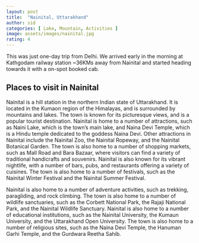 ```yaml
---
layout: post
title:  "Nainital, Uttarakhand"
author: sid
categories: [ Lake, Mountain, Activities ]
image: assets/images/nainital.jpg
rating: 4
---
```

This was just one-day trip from Delhi. We arrived early in the morning at Kathgodam railway station ~36KMs away from Nainital and started heading towards it with a on-spot booked cab.

<h2>Places to visit in Nainital</h2>

Nainital is a hill station in the northern Indian state of Uttarakhand. It is located in the Kumaon region of the Himalayas, and is surrounded by mountains and lakes. The town is known for its picturesque views, and is a popular tourist destination. Nainital is home to a number of attractions, such as Naini Lake, which is the town’s main lake, and Naina Devi Temple, which is a Hindu temple dedicated to the goddess Naina Devi. Other attractions in Nainital include the Nainital Zoo, the Nainital Ropeway, and the Nainital Botanical Garden. The town is also home to a number of shopping markets, such as Mall Road and Bara Bazaar, where visitors can find a variety of traditional handicrafts and souvenirs. Nainital is also known for its vibrant nightlife, with a number of bars, pubs, and restaurants offering a variety of cuisines. The town is also home to a number of festivals, such as the Nainital Winter Festival and the Nainital Summer Festival.

Nainital is also home to a number of adventure activities, such as trekking, paragliding, and rock climbing. The town is also home to a number of wildlife sanctuaries, such as the Corbett National Park, the Rajaji National Park, and the Nainital Wildlife Sanctuary. Nainital is also home to a number of educational institutions, such as the Nainital University, the Kumaun University, and the Uttarakhand Open University. The town is also home to a number of religious sites, such as the Naina Devi Temple, the Hanuman Garhi Temple, and the Gurdwara Reetha Sahib.


<div class="pa-carousel-widget" style="width:100%; height:480px; display:none;"
  data-link="https://traveltriangle.com/blog/best-things-to-do-in-nainital/"
  data-title="Nainital, Uttarakhand"
  data-description="Moments captured during Nainital visit"
  data-delay="3">
  <object data="https://lh3.googleusercontent.com/5WInppb655Xs6zeqKskgeWg-BWZgC6SJDOiEiR8EH7I7whTTk4u6gcXVZxXPq53Lx4XpEU-bz-UcK1E_Wn8C9iHAJqu0hhSa0jhw43m-yZYxuxSgBuNyFwhwmnP0QMScaq-cycQpP8k=w1920-h1080"></object>
  <object data="https://lh3.googleusercontent.com/yyiL4MHaFyQ0PhaFNMxLITrwTqMzKkEtR0sQSccXnjMgjPBUoPn3uURvbiBjyvIEA-8i721d0C5FoiVnXMXDEumH7T5nKH9-u3UkxCsuelzd2QAAi6q-6mJC-sKENwHDyhl50Maa5G0=w1920-h1080"></object>
  <object data="https://lh3.googleusercontent.com/vV_HPHJJY71Z274PfWYXLDnRLpgIKzHexiJuwmF88fysbqf2OmLC_kw1ctRDVyjXWpFiKaKcllNab8noCMd2-VcV_Q9we7QyxZCELTS0ydSbcrjdBcwyTNhXrm6i20ipyjxaYUg2W98=w1920-h1080"></object>
  <object data="https://lh3.googleusercontent.com/smahVRbgg9ygFrlglVF3WP7HT1_6jdtMpg-ClVEdbb62q3X4EnQPqk94PWvvyUWtNqUlvYTdj0d08qG69Op2KKr0tw9hQM8j1s27hH8nUB1TedJ8fnviAdPf_jG_GnpMQqd3WsRZd94=w1920-h1080"></object>
  <object data="https://lh3.googleusercontent.com/YiJ7h_1k_G2Gl20lOO6KpSfxGDUqedIDijA4OXuqEbQeGvWvSWHz4siKZHU8gccrKCHZ5x-zY-I96lgJpSO8_lgykUgjNvhbJpCtqq9jPARcNilPLpESjgEBFSNtUaa7TIqkd_QIq6k=w1920-h1080"></object>
  <object data="https://lh3.googleusercontent.com/z58foi7bN_Lr1BGhzhc9fVTaDIoskNsNOg__kO5ORl9K0ig0PtgbYNI5Ra6jcrrTMwlgjppuJ_aGCygrW5hV-fth015bukOw_vim4yAeUfWynczkTnmRuybhq0vnn56yDALHI84Gih4=w1920-h1080"></object>
  <object data="https://lh3.googleusercontent.com/uRce2yqH8_VLdxZbJKak5lTmlhagjQYRTyD2BcMOr3lCwFAK8TRmfnh0PzqLpr6d03Ri8D8m17mX-3W7rkJTuuzuJ1_N5u87Xmvsz6eh1ihuz_xT4Q_Gw2yF3r2pLEbMzdnsSNlymKA=w1920-h1080"></object>
  <object data="https://lh3.googleusercontent.com/p1zeLCyg-_dHeMxzDnSqLN3m_8L7u0SGruVCFq87C8mmCaPs3H9oC-yoQoMboesqncB6S3nurvI6aN8LyH2RhPmR8mFDOVBazJ4TteNxjI3sSbZKNarYDsQJXWbRHM-2NcAvaw9wOzA=w1920-h1080"></object>
  <object data="https://lh3.googleusercontent.com/GZwZ7e_YL32TNPieDVu8HFm1cqATsDEAlN17NBK-tVN7x7tK4S9vq__eumLdbgwd00mFvJpqY-8DaSRUj54k7_-YKAqFmNZ7_83MR1czQ-W0QS0fOsyjNAAhECu_YELxyQ9eQ7idpJU=w1920-h1080"></object>
  <object data="https://lh3.googleusercontent.com/tSleKMChim1HS5KEdTG9hsB2yUxYIwkDl9ekHicdj8FcD40IHdq0iVFAn4oqhDh7O1Mc20XdPCqRK16YRnK9C1DQ8L-rO2XoYePc9ZOUjLxHOlRK3pkBwUFij69bcXP43x0zMQvWSQE=w1920-h1080"></object>
  <object data="https://lh3.googleusercontent.com/bpggu48VfCu5CPGRBkgR55R82J4F5kDoQVdsmMhuKnhdPJpqYuXO8Az9xgCheW0JF_jynhMLZLCGX6AyWx3Y5G9c8_XivIgjOEyPma01s0imuj81LiWHXehr69XjgHkWB4eZICPv7Mk=w1920-h1080"></object>
  <object data="https://lh3.googleusercontent.com/gQm5M0JGUiCi0-UvVW4JBcCKSPs7blvKltCftouEGGH7nkJsZYnLWyY9ymNro2LoNoiBc9T1WJ8h8oyOy7yY4F6piyqJKtoSiOxsIFaAZdb8vXtgXGfDPm89mKGJcJts9kw5IXLpfIA=w1920-h1080"></object>
  <object data="https://lh3.googleusercontent.com/nz6_477n7n3RCpDohfA69q7WMlTiztUsk_Z4GgkNdx92tKacBDlr1wYB2rYoxBQUZuZV2smewb4scraBzkoplXEN_4w9O47rh5ax1m1B5kkNpwc8iMtOkstiDEmqZJsBVqDQusR_TF4=w1920-h1080"></object>
  <object data="https://lh3.googleusercontent.com/e3Q_0czbFwgHb3g9BoKLnKbXN3QI530puW8fR8OFeHx4CSTkhrZa1ixH-mpP70IxbFf0JFYmzsPRbDzycg-gRkvZstmsJkr4IgHGFtzZft3zmOP768KGawGY_BKxAFbyQ1qIDbZ_Mb0=w1920-h1080"></object>
</div>
